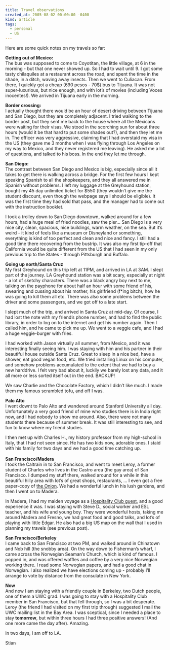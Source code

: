 ```yaml
---
title: Travel observations
created_at: 2005-08-02 00:00:00 -0400
kind: article
tags:
  - personal
  - US
---
```


Here are some quick notes on my travels so far:

**Getting out of Mexico:**\
 The bus was supposed to come to Coyotitan, the little village, at 6 in
the morning - but that one never showed up. So I had to wait until 9. I
got some tasty chilaquiles at a restaurant across the road, and spent
the time in the shade, in a ditch, waving away insects. Then we went to
Culiacan. From there, I quickly got a cheap (690 pesos - 70\$) bus to
Tijuana. It was not super-luxurious, but nice enough, and with lot’s of
movies (including Voces inocentes!). We arrived in Tijuana early in the
morning.

**Border crossing:**\
 I actually thought there would be an hour of desert driving between
Tijuana and San Diego, but they are completely adjacent. I tried walking
to the border post, but they sent me back to the house where all the
Mexicans were waiting for their visas. We stood in the scorching sun for
about three hours (would it be that hard to put some shades out?), and
then they let me in. The officer was very aggressive, claiming that I
had overstaid my visa in the US (they gave me 3 months when I was flying
through Los Angeles on my way to Mexico, and they never registered me
leaving). He asked me a lot of questions, and talked to his boss. In the
end they let me through.

**San Diego:**\
 The contrast between San Diego and Mexico is big, especially since all
it takes to get there is walking across a bridge. For the first few
hours I kept speaking Spanish to all the shopkeepers, and they all
answered me in Spanish without problems. I left my luggage at the
Greyhound station, bought my 45 day unlimited ticket for \$550 (they
wouldn’t give me the student discount, even though the webpage says I
should be eligible). It was the first time they had sold that pass, and
the manager had to come out with the instruction booklet.

I took a trolley down to San Diego downtown, walked around for a few
hours, had a huge meal of fried noodles, saw the pier… San Diego is a
very nice city, clean, spacious, nice buildings, warm weather, on the
sea. But it’s weird - it kind of feels like a museum or Disneyland or
something, everything is kind of too perfect and clean and nice and
fancy. I still had a good time there recovering from the bustrip. It was
also my first tip-off that California would be quite different from the
US that I had seen in my only previous trip to the States - through
Pittsburgh and Buffalo.

**Going up north/Santa Cruz**\
 My first Greyhound on this trip left at 11PM, and arrived in LA at 3AM.
I slept part of the journey. LA Greyhound station was a bit scary,
especially at night - a lot of sketchy characters. There was a black
angry boy next to me, talking on the payphone for about half an hour
with some friend of his, swearing and cussing about his mother, his
girlfriend (f\*ing bitch), how he was going to kill them all etc. There
was also some problems between the driver and some passengers, and we
got off to a late start.

I slept much of the trip, and arrived in Santa Cruz at mid-day. Of
course, I had lost the note with my friend’s phone number, and had to
find the public library, in order to log on to the internet and get his
number again. Then I called him, and he came to pick me up. We went to a
veggie cafe, and I had a huge veggie-burger with fries.

I had worked with Jason virtually all summer, from Mexico, and it was
interesting finally seeing him. I was staying with him and his partner
in their beautiful house outside Santa Cruz. Great to sleep in a nice
bed, have a shower, eat good vegan food, etc. We tried installing Linux
on his computer, and somehow problems accumulated to the extent that we
had to buy a new harddrive. I felt very bad about it, luckily we barely
lost any data, and it all more or less sorted itself out in the end.
BACKUP!

We saw Charlie and the Chocolate Factory, which I didn’t like much. I
made them my famous scrambled tofu, and off I was.

**Palo Alto**\
 I went downt to Palo Alto and wandered around Stanford University all
day. Unfortunately a very good friend of mine who studies there is in
India right now, and I had nobody to show me around. Also, there were
not many students there because of summer break. It was still
interesting to see, and fun to know where my friend studies.

I then met up with Charles H., my history professor from my high-school
in Italy, that I had not seen since. He has two kids now, adorable ones.
I staid with his family for two days and we had a good time catching
up.\
 **\
 San Francisco/Madera**\
 I took the Caltrain in to San Francisco, and went to meet Leroy, a
former student of Charles who lives in the Castro area (the gay area) of
San Francisco. I dumped my stuff there, walked around for a while in
this beautiful hilly area with lot’s of great shops, restaurants, … I
even got a free paper-copy of [the Onion](http://www.theonion.com). We
had a wonderful lunch in his lush gardens, and then I went on to Madera.

In Madera, I had my maiden voyage as a [Hospitality Club
guest](http://www.hospitalityclub.org), and a good experience it was. I
was staying with Steve D., social worker and ESL teacher, and his wife
and young boy. They were wonderful hosts, taking me around Madera and
Fresno, we had great food and good talks, and lot’s of playing with
little Edgar. He also had a big US map on the wall that I used in
planning my travels (see previous post).

**San Francisco/Berkeley**\
 I came back to San Francisco at two PM, and walked around in Chinatown
and Nob hill (the snobby area). On the way down to Fisherman’s wharf, I
came across the Norwegian Seaman’s Church, which is kind of famous. I
popped in, and was offered waffles and coffee by a very nice Norwegian
working there. I read some Norwegian papers, and had a good chat in
Norwegian. I also realized we have elections coming up - probably I’ll
arrange to vote by distance from the consulate in New York.

**Now**\
 And now I am staying with a friendly couple in Berkeley, two Dutch
people, one of them a UWC grad. I was going to stay with a Hospitality
Club member in San Francisco, but that fell through, so I was a bit
desperate. Leroy (the friend I had visited on my first trip through)
suggested I mail the UWC mailing list in the Bay Area. I was sceptical,
since I needed a place to stay **tomorrow**, but within three hours I
had three positive answers! (And one more came the day after). Amazing.

In two days, I am off to LA.

Stian
